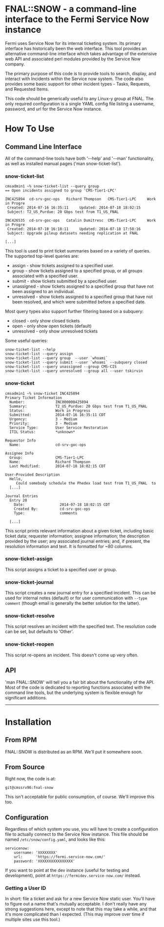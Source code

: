 # FNAL::SNOW - a command-line interface to the Fermi Service Now instance

Fermi uses Service Now for its internal ticketing system.  Its primary
interface has historically been the web interface.  This tool provides an
alternative command-line interface which takes advantage of the extensive
web API and associated perl modules provided by the Service Now company.

The primary purpose of this code is to provide tools to search, display, 
and interact with Incidents within the Service now system.  The code also
provides some basic support for other incident types - Tasks, Requests,
and Requested Items.

This code should be generically useful to any Linux-y group at FNAL.  The
only required configuration is a single YAML config file listing a
username, password, and url for the Service Now instance.

# How To Use

## Command Line Interface

All of the command-line tools have both '--help' and '--man'
functionality, as well as installed manual pages ('man snow-ticket-list').

### snow-ticket-list

    cmsadmin1 ~% snow-ticket-list --query group
    == Open incidents assigned to group 'CMS-Tier1-LPC'

    INC425894  cd-srv-goc-ops   Richard Thompson   CMS-Tier1-LPC     Work in Progre
     Created: 2014-07-16 16:35:11     Updated: 2014-07-18 18:02:15
     Subject: T2_US_Purdue: 20 Gbps test from T1_US_FNAL

    INC426535  cd-srv-goc-ops   Catalin Dumitresc  CMS-Tier1-LPC     Work in Progre
     Created: 2014-07-18 16:18:11     Updated: 2014-07-18 17:58:16
     Subject: Upgrade pileup datasets needing replication at FNAL

    [...]

This tool is used to print ticket summaries based on a variety of queries.  
The supported top-level queries are:

* assign - show tickets assigned to a specified user.
* group - show tickets assigned to a specified group, or all groups
    associated with a specified user.  
* submit - show tickets submitted by a specified user.
* unassigned - show tickets assigned to a specified group that have not 
    been assigned to an individual.
* unresolved - show tickets assigned to a specified group that have not
    been resolved, and which were submitted before a specified date.

Most query types also support further filtering based on a subquery:

* closed - only show closed tickets
* open - only show open tickets (default)
* unresolved - only show unresolved tickets

Some useful queries:

    snow-ticket-list --help
    snow-ticket-list --query assign
    snow-ticket-list --query group  --user `whoami`
    snow-ticket-list --query submit --user `whoami` --subquery closed
    snow-ticket-list --query unassigned --group CMS-CIS
    snow-ticket-list --query unresolved --group all --user tskirvin

### snow-ticket

    cmsadmin1 ~% snow-ticket INC425894
    Primary Ticket Information
      Number:              INC000000425894
      Summary:             T2_US_Purdue: 20 Gbps test from T1_US_FNAL
      Status:              Work in Progress
      Submitted:           2014-07-16 16:35:11 CDT
      Urgency:             3 - Medium
      Priority:            3 - Medium
      Service Type:        User Service Restoration
      ITIL Status:         *unknown*
    
    Requestor Info
      Name:                cd-srv-goc-ops
    
    Assignee Info
      Group:               CMS-Tier1-LPC
      Name:                Richard Thompson
      Last Modified:       2014-07-18 18:02:15 CDT
    
    User-Provided Description
      Hello,
         Could somebody schedule the Phedex load test from T1_US_FNAL  to
      [...]

    Journal Entries
      Entry 20
        Date:                2014-07-18 18:02:15 CDT
        Created By:          cd-srv-goc-ops
        Type:                comments

      [...]

This script prints relevant information about a given ticket, including
basic ticket data; requester information; assignee information; the
description provided by the user; any associated journal entries; and, if
present, the resolution information and text.  It is formatted for ~80
columns.

### snow-ticket-assign

This script assigns a ticket to a specified user or group.  

### snow-ticket-journal

This script creates a new journal entry for a specified incident.  This
can be used for internal notes (default) or for user communication with
`--type comment` (though email is generally the better solution for the
latter).

### snow-ticket-resolve

This script resolves an incident with the specified text.  The resolution
code can be set, but defaults to 'Other'.

### snow-ticket-reopen

This script re-opens an incident.  This doesn't come up very often.

## API

'man FNAL::SNOW' will tell you a fair bit about the functionality of the
API.  Most of the code is dedicated to reporting functions associated with
the command line tools, but the underlying system is flexible enough for 
significant additions.

-------------------------------------------------------------------------------

# Installation

## From RPM

FNAL::SNOW is distributed as an RPM.  We'll put it somewhere soon.

## From Source

Right now, the code is at:

    git@cmssrv96:fnal-snow

This isn't acceptable for public consumption, of course.  We'll improve
this too.

## Configuration

Regardless of which system you use, you will have to create a
configuration file to actually connect to the Service Now instance.  This
file should be named `/etc/snow/config.yaml`, and looks like this:

    servicenow:
        username: 'XXXXXXXX'
        url:      'https://fermi.service-now.com/'
        password: 'XXXXXXXXXXXXXXXX'

If you want to point at the dev instance (useful for testing and development),
point at `https://fermidev.service-now.com/` instead.

### Getting a User ID

In short: file a ticket and ask for a new Service Now static user.  You'll
have to figure out a name that's mutually acceptable.  I don't really have
any strong suggestions here, except to note that this may take a while,
and that it's more complicated than I expected.  (This may improve over
time if multiple sites use this tool.)
